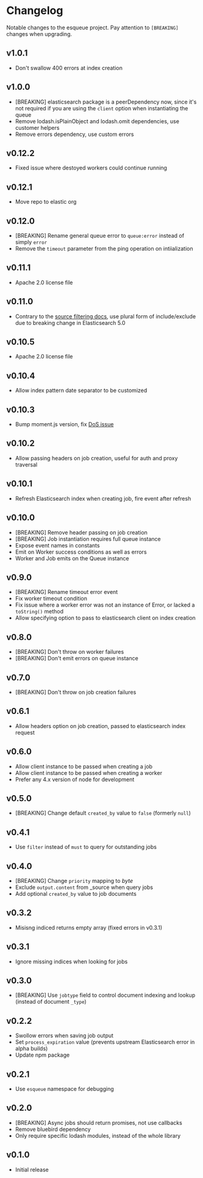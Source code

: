 # Changelog

Notable changes to the esqueue project. Pay attention to `[BREAKING]` changes when upgrading.

## v1.0.1

- Don't swallow 400 errors at index creation

## v1.0.0

- [BREAKING] elasticsearch package is a peerDependency now, since it's not required if you are using the `client` option when instantiating the queue
- Remove lodash.isPlainObject and lodash.omit dependencies, use customer helpers
- Remove errors dependency, use custom errors

## v0.12.2

- Fixed issue where destoyed workers could continue running

## v0.12.1

- Move repo to elastic org

## v0.12.0

- [BREAKING] Rename general queue error to `queue:error` instead of simply `error`
- Remove the `timeout` parameter from the ping operation on intiialization

## v0.11.1

- Apache 2.0 license file

## v0.11.0

- Contrary to the [source filtering docs](https://www.elastic.co/guide/en/elasticsearch/reference/2.4/search-request-source-filtering.html), use plural form of include/exclude due to breaking change in Elasticsearch 5.0

## v0.10.5

- Apache 2.0 license file

## v0.10.4

- Allow index pattern date separator to be customized

## v0.10.3

- Bump moment.js version, fix [DoS issue](https://nodesecurity.io/advisories/55)

## v0.10.2

- Allow passing headers on job creation, useful for auth and proxy traversal

## v0.10.1

- Refresh Elasticsearch index when creating job, fire event after refresh

## v0.10.0

- [BREAKING] Remove header passing on job creation
- [BREAKING] Job instantiation requires full queue instance
- Expose event names in constants
- Emit on Worker success conditions as well as errors
- Worker and Job emits on the Queue instance

## v0.9.0

- [BREAKING] Rename timeout error event
- Fix worker timeout condition
- Fix issue where a worker error was not an instance of Error, or lacked a `toString()` method
- Allow specifying option to pass to elasticsearch client on index creation 

## v0.8.0

- [BREAKING] Don't throw on worker failures
- [BREAKING] Don't emit errors on queue instance

## v0.7.0

- [BREAKING] Don't throw on job creation failures

## v0.6.1

- Allow headers option on job creation, passed to elasticsearch index request

## v0.6.0

- Allow client instance to be passed when creating a job
- Allow client instance to be passed when creating a worker
- Prefer any 4.x version of node for development

## v0.5.0

- [BREAKING] Change default `created_by` value to `false` (formerly `null`)

## v0.4.1

- Use `filter` instead of `must` to query for outstanding jobs

## v0.4.0

- [BREAKING] Change `priority` mapping to *byte*
- Exclude `output.content` from _source when query jobs
- Add optional `created_by` value to job documents

## v0.3.2

- Misisng indiced returns empty array (fixed errors in v0.3.1)

## v0.3.1

- Ignore missing indices when looking for jobs

## v0.3.0

- [BREAKING] Use `jobtype` field to control document indexing and lookup (instead of document `_type`)

## v0.2.2

- Swollow errors when saving job output
- Set `process_expiration` value (prevents upstream Elasticsearch error in alpha builds)
- Update npm package

## v0.2.1

- Use `esqueue` namespace for debugging

## v0.2.0

- [BREAKING] Async jobs should return promises, not use callbacks
- Remove bluebird dependency
- Only require specific lodash modules, instead of the whole library

## v0.1.0

- Initial release
